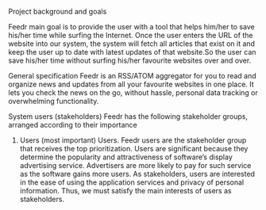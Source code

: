 Project background and goals

Feedr main goal is to provide the user with a tool that helps him/her to save his/her time while surfing the
Internet.
Once the user enters the URL of the website into our system, the system will fetch all articles that exist on it
and keep the user up to date with latest updates of that website.So the user can save his/her time without
surfing his/her favourite websites over and over.

General specification
Feedr is an RSS/ATOM aggregator for you to read and organize news and updates from all your favourite
websites in one place. It lets you check the news on the go, without hassle, personal data tracking or
overwhelming functionality.

System users (stakeholders)
Feedr​ has the following stakeholder groups, arranged according to their importance
1. Users (most important)
Users.​ Feedr users are the stakeholder group that receives the top prioritization. Users are
significant because they determine the popularity and attractiveness of software’s display
advertising service. Advertisers are more likely to pay for such service as the software gains more
users. As stakeholders, users are interested in the ease of using the application services and
privacy of personal information. Thus, we must satisfy the main interests of users as stakeholders.
